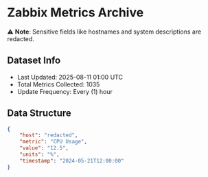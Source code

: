 # Zabbix Metrics Archive

⚠️ **Note**: Sensitive fields like hostnames and system descriptions are redacted.

## Dataset Info
- Last Updated: 2025-08-11 01:00 UTC
- Total Metrics Collected: 1035
- Update Frequency: Every (1) hour

## Data Structure
```json
{
    "host": "redacted",
    "metric": "CPU Usage",
    "value": "12.5",
    "units": "%",
    "timestamp": "2024-05-21T12:00:00"
}
```
